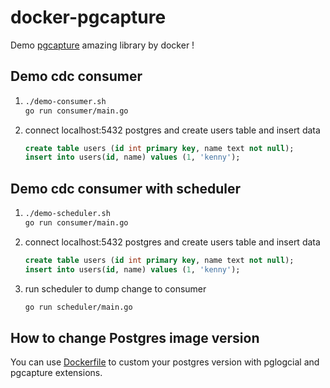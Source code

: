# docker-pgcapture

Demo [pgcapture](https://github.com/rueian/pgcapture) amazing library by docker !

## Demo cdc consumer
1. ```bash
   ./demo-consumer.sh
   go run consumer/main.go
   ```
2. connect localhost:5432 postgres and create users table and insert data
   ```sql
   create table users (id int primary key, name text not null);
   insert into users(id, name) values (1, 'kenny'); 
   ```

## Demo cdc consumer with scheduler
1. ```bash
   ./demo-scheduler.sh
   go run consumer/main.go
   ```
2. connect localhost:5432 postgres and create users table and insert data
   ```sql
   create table users (id int primary key, name text not null);
   insert into users(id, name) values (1, 'kenny'); 
   ```
3. run scheduler to dump change to consumer
   ```bash
   go run scheduler/main.go
   ``` 

## How to change Postgres image version
You can use [Dockerfile](postgres/Dockerfile) to custom your postgres version with pglogcial and pgcapture extensions.
